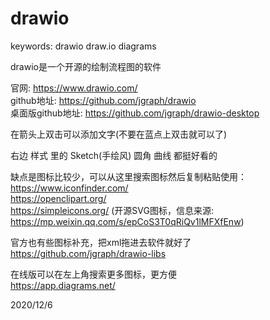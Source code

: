 # drawio

keywords: drawio draw.io diagrams  

drawio是一个开源的绘制流程图的软件  

官网: https://www.drawio.com/  
github地址: https://github.com/jgraph/drawio  
桌面版github地址: https://github.com/jgraph/drawio-desktop  

在箭头上双击可以添加文字(不要在蓝点上双击就可以了)  

右边 样式 里的 Sketch(手绘风) 圆角 曲线 都挺好看的  

缺点是图标比较少，可以从这里搜索图标然后复制粘贴使用：  
https://www.iconfinder.com/  
https://openclipart.org/  
https://simpleicons.org/ (开源SVG图标，信息来源: https://mp.weixin.qq.com/s/epCoS3T0qRiQv1lMFXfEnw)  

官方也有些图标补充，把xml拖进去软件就好了  
https://github.com/jgraph/drawio-libs  

在线版可以在左上角搜索更多图标，更方便  
https://app.diagrams.net/  


2020/12/6  
